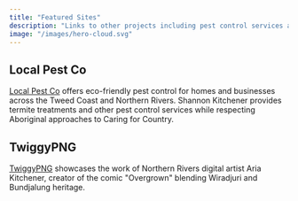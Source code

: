 ```yaml
---
title: "Featured Sites"
description: "Links to other projects including pest control services and digital art from the Northern Rivers."
image: "/images/hero-cloud.svg"
---
```


## Local Pest Co

[Local Pest Co](https://localpest.co/) offers eco-friendly pest control for homes and businesses across the Tweed Coast and Northern Rivers. Shannon Kitchener provides termite treatments and other pest control services while respecting Aboriginal approaches to Caring for Country.

## TwiggyPNG

[TwiggyPNG](https://twiggyp.ng/) showcases the work of Northern Rivers digital artist Aria Kitchener, creator of the comic "Overgrown" blending Wiradjuri and Bundjalung heritage.

